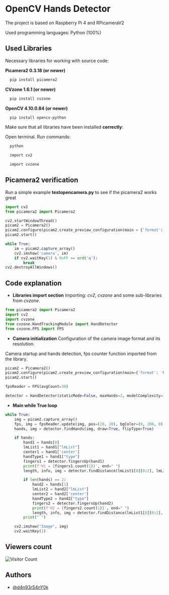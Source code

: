 
# OpenCV Hands Detector

The project is based on Raspberry Pi 4 and RPicameraV2

Used programming languages: Python (100%)


## Used Libraries

Necessary libraries for working with source code:

**Picamera2 0.3.18 (or newer)**
```bash
  pip install picamera2
```

**CVzone 1.6.1 (or newer)**
```bash
  pip install cvzone
```

**OpenCV 4.10.0.84 (or newer)**
```bash
  pip install opencv-python
```

Make sure that all libraries have been installed **correctly**:

Open terminal. Run commands:
```bash
  python

  import cv2

  import cvzone
```

## Picamera2 verification

Run a simple example **testopencamera.py** to see if the picamera2 works great

```python
import cv2
from picamera2 import Picamera2

cv2.startWindowThread()
picam2 = Picamera2()
picam2.configure(picam2.create_preview_configuration(main = {'format': 'XRGB8888', 'size': (640, 480)}))
picam2.start()

while True:
	im = picam2.capture_array()
	cv2.imshow('camera', im)
	if cv2.waitKey(1) & 0xFF == ord('q'):
		break
cv2.destroyAllWindows()
```
## Code explanation

- **Libraries import section**
Importing: *cv2*, *cvzone* and some sub-libraries from *cvzone*.
```python
from picamera2 import Picamera2
import cv2
import cvzone
from cvzone.HandTrackingModule import HandDetector
from cvzone.FPS import FPS
```
- **Camera initialization**
Configuration of the camera image format and its resolution.

Camera startup and hands detection, fps counter function imported from the library.
```python
picam2 = Picamera2()
picam2.configure(picam2.create_preview_configuration(main={'format': 'RGB888', 'size': (288,288)}))
picam2.start()

fpsReader = FPS(avgCount=30)

detector = HandDetector(staticMode=False, maxHands=2, modelComplexity=1, detectionCon=0.5, minTrackCon=0.5)
```
- **Main while True loop**
```python
while True:
    img = picam2.capture_array()
    fps, img = fpsReader.update(img, pos=(20, 20), bgColor=(0, 200, 0), textColor=(255, 255, 255), scale=0.8, thickness=2)
    hands, img = detector.findHands(img, draw=True, flipType=True)

    if hands:
        hand1 = hands[0]
        lmList1 = hand1["lmList"]
        center1 = hand1['center'] 
        handType1 = hand1["type"]
        fingers1 = detector.fingersUp(hand1)
        print(f'H1 = {fingers1.count(1)}', end=" ")
        length, info, img = detector.findDistance(lmList1[8][0:2], lmList1[12][0:2], img, color=(255, 0, 255), scale=10)

        if len(hands) == 2:
            hand2 = hands[1]
            lmList2 = hand2["lmList"]
            center2 = hand2['center']
            handType2 = hand2["type"]
            fingers2 = detector.fingersUp(hand2)
            print(f'H2 = {fingers2.count(1)}', end=" ")
            length, info, img = detector.findDistance(lmList1[8][0:2], lmList2[8][0:2], img, color=(255, 0, 0), scale=10)
        print(" ")

    cv2.imshow("Image", img)
    cv2.waitKey(1)
```



## Viewers count

![Visitor Count](https://profile-counter.glitch.me/d4n93rS4nY0k/count.svg)



## Authors

- [@d4n93rS4nY0k](https://github.com/d4n93rS4nY0k)

